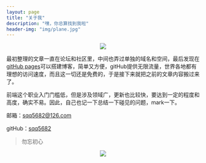 ```yaml
---
layout: page
title: "关于我"
description: "嘿，你总算找到我啦"
header-img: "img/plane.jpg"
---
```


<center>
    <p><img src="../img/Zero.png" align="center"></p>
</center>

最初整理的文章一直在论坛和社区里，中间也弄过单独的域名和空间，最后发现在[gitHub pages](https://pages.github.com/)可以搭建博客，简单又方便，gitHub提供无限流量，世界各地都有理想的访问速度，而且这一切还是免费的，于是接下来就把之前的文章内容搬过来了。

前端这个职业入门门槛低，但是涉及领域广，更新也比较快，要达到一定的程度和高度，确实不易。因此，自己也记一下总结一下碰见的问题，mark一下。

邮箱：[sqq5682@126.com](Mailto:sqq5682@126.com) 

gitHub：[sqq5682](https://github.com/sqq5682)

> 勿忘初心

<center>
    <p><img src="../img/hacker.png" align="center"></p>
</center>